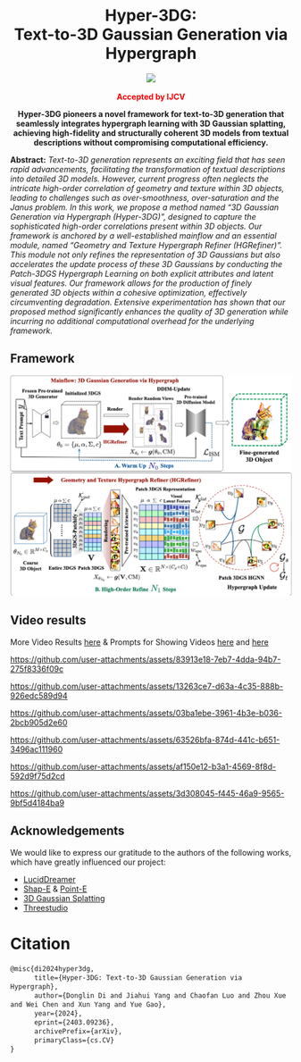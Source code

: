 <div align="center">

# Hyper-3DG:<br> Text-to-3D Gaussian Generation via Hypergraph


<p align="center">
<a href="https://arxiv.org/abs/2403.09236"><img src="https://img.shields.io/badge/Arxiv-2403.09236-B31B1B.svg"></a>
</p>

<font color=#FF0000>**Accepted by IJCV**</font>

**Hyper-3DG pioneers a novel framework for text-to-3D generation that seamlessly integrates hypergraph learning with 3D Gaussian splatting, achieving high-fidelity and structurally coherent 3D models from textual descriptions without compromising computational efficiency.**


</div>



**Abstract:** *Text-to-3D generation represents an exciting field that has seen rapid advancements, facilitating the transformation of textual descriptions into detailed 3D models. However, current progress often neglects the intricate high-order correlation of geometry and texture within 3D objects, leading to challenges such as over-smoothness, over-saturation and the Janus problem. In this work, we propose a method named “3D Gaussian Generation via Hypergraph (Hyper-3DG)”, designed to capture the sophisticated high-order correlations present within 3D objects. Our framework is anchored by a well-established mainflow and an essential module, named “Geometry and Texture Hypergraph Refiner (HGRefiner)”. This module not only refines the representation of 3D Gaussians but also accelerates the update process of these 3D Gaussians by conducting the Patch-3DGS Hypergraph Learning on both explicit attributes and latent visual features. Our framework allows for the production of finely generated 3D objects within a cohesive optimization, effectively circumventing degradation. Extensive experimentation has shown that our proposed method significantly enhances the quality of 3D generation while incurring no additional computational overhead for the underlying framework.*
## Framework
![Hyper-3DG framework](contents/fig_framework.png)

## Video results 
More Video Results [here](contents/Supplementary_material) & Prompts for Showing Videos [here](contents/Supplementary_material/comparison/prompts.txt) and [here](contents/Supplementary_material/user_study/user_study_prompts.txt)

https://github.com/user-attachments/assets/83913e18-7eb7-4dda-94b7-275f8336f09c

https://github.com/user-attachments/assets/13263ce7-d63a-4c35-888b-926edc589d94

https://github.com/user-attachments/assets/03ba1ebe-3961-4b3e-b036-2bcb905d2e60

https://github.com/user-attachments/assets/63526bfa-874d-441c-b651-3496ac111960

https://github.com/user-attachments/assets/af150e12-b3a1-4569-8f8d-592d9f75d2cd

https://github.com/user-attachments/assets/3d308045-f445-46a9-9565-9bf5d4184ba9



## Acknowledgements

We would like to express our gratitude to the authors of the following works, which have greatly influenced our project:

- [LucidDreamer](https://github.com/EnVision-Research/LucidDreamer)
- [Shap-E](https://github.com/openai/shap-e) & [Point-E](https://github.com/openai/point-e)
- [3D Gaussian Splatting](https://github.com/graphdeco-inria/gaussian-splatting)
- [Threestudio](https://github.com/threestudio-project/threestudio)


# Citation
```shell
@misc{di2024hyper3dg,
      title={Hyper-3DG: Text-to-3D Gaussian Generation via Hypergraph}, 
      author={Donglin Di and Jiahui Yang and Chaofan Luo and Zhou Xue and Wei Chen and Xun Yang and Yue Gao},
      year={2024},
      eprint={2403.09236},
      archivePrefix={arXiv},
      primaryClass={cs.CV}
}
```




<!-- #### A DSLR Photo of a bald eagle
![A DSLR Photo of a bald eagle](./contents/a_bald_eagle.gif)

#### A DSLR Photo of a bloody lion with sharp tooth
![A DSLR Photo of a bloody lion with sharp tooth](./contents/a_bloody_lion_with_sharp_tooth.gif)

#### A pair of green headphones
![A pair of green headphones](./contents/a_pair_of_green_headphones.gif)
https://github.com/user-attachments/assets/8f15a379-cfcc-47be-9c0b-1aeec79dd9fb 

#### A cat wearing armor
![A cat wearing armor](./contents/a_cat_wearing_armor.gif)

#### A DSLR photo of a handbag
![A DSLR photo of a handbag](./contents/a_handbag.gif)

#### A DSLR photo of a pink luxury family SUV
![A DSLR photo of a pink luxury family SUV](./contents/a_pink_suv.gif)

#### A sleek cyberpunk fighter jet adorned with neon lights and chrome plating, ultra realistic, 8k, HD
![A sleek cyberpunk fighter jet adorned with neon lights and chrome plating, ultra realistic, 8k, HD](./contents/a_sleek_fighter.gif)

#### a steam engine train, high resolution
![a steam engine train, high resolution](./contents/a_steam_train.gif)

#### An apple
![An apple](./contents/an_apple.gif)

#### flamethrower, with fire, scifi, cyberpunk, photorealistic, 8K, HD
![](./contents/a_flamethrower.gif)

#### A DSLR photo of a corgi
![](./contents/a_corgi.gif)

#### A classic packard car
![flamethrower, with fire, scifi, cyberpunk, photorealistic, 8K, HD](./contents/a_packard_car.gif)

#### A ceramic lion
https://github.com/yjhboy/Hyper3DG/assets/101305907/0731db49-c0f8-4085-9bf0-ce5d6c6d3bb9

#### a tulip
https://github.com/yjhboy/Hyper3DG/assets/101305907/b57d9e54-030b-43c4-9bf4-398ffbac0fd9

#### an astronaut in sand beach
https://github.com/yjhboy/Hyper3DG/assets/101305907/423b248f-c150-4e9b-a007-510e6feb90fc

#### an ice cream
https://github.com/yjhboy/Hyper3DG/assets/101305907/3048f859-04eb-4b87-91c6-66ab9766b6f1

#### A beagle in a detectives outfit
https://github.com/yjhboy/Hyper3DG/assets/101305907/d25f8f28-f1ea-4b2f-986b-2b4a68c95bc9 -->





